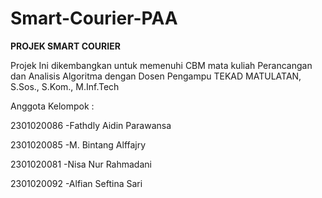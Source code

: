 # Smart-Courier-PAA
**PROJEK SMART COURIER** 

Projek Ini dikembangkan untuk memenuhi CBM mata kuliah Perancangan dan Analisis Algoritma 
dengan Dosen Pengampu TEKAD MATULATAN, S.Sos., S.Kom., M.Inf.Tech

Anggota Kelompok :



2301020086 -Fathdly Aidin Parawansa

2301020085 -M. Bintang Alffajry 

2301020081 -Nisa Nur Rahmadani

2301020092 -Alfian Seftina Sari 


